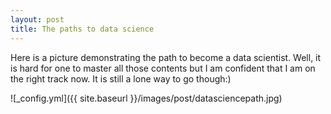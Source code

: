 ```yaml
---
layout: post
title: The paths to data science
---
```


Here is a picture demonstrating the path to become a data scientist.
Well, it is hard for one to master all those contents but I am confident that I am on the right track now. It is still a lone way to go though:) 


![_config.yml]({{ site.baseurl }}/images/post/datasciencepath.jpg)
